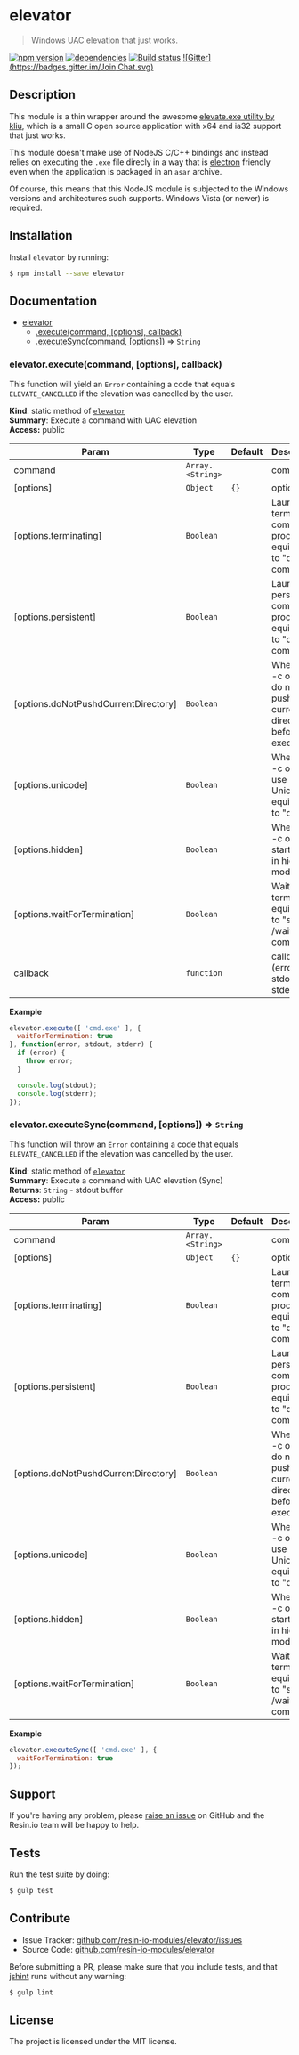elevator
========

> Windows UAC elevation that just works.

[![npm version](https://badge.fury.io/js/elevator.svg)](http://badge.fury.io/js/elevator)
[![dependencies](https://david-dm.org/resin-io-modules/elevator.svg)](https://david-dm.org/resin-io-modules/elevator.svg)
[![Build status](https://ci.appveyor.com/api/projects/status/ysweh6h4ed4ak114/branch/master?svg=true)](https://ci.appveyor.com/project/resin-io/elevator/branch/master)
[![Gitter](https://badges.gitter.im/Join Chat.svg)](https://gitter.im/resin-io/chat)

Description
-----------

This module is a thin wrapper around the awesome [elevate.exe utility by kliu](http://code.kliu.org/misc/elevate/), which is a small C open source application with x64 and ia32 support that just works.

This module doesn't make use of NodeJS C/C++ bindings and instead relies on executing the `.exe` file direcly in a way that is [electron](http://electron.atom.io) friendly even when the application is packaged in an `asar` archive.

Of course, this means that this NodeJS module is subjected to the Windows versions and architectures such supports. Windows Vista (or newer) is required.

Installation
------------

Install `elevator` by running:

```sh
$ npm install --save elevator
```

Documentation
-------------


* [elevator](#module_elevator)
    * [.execute(command, [options], callback)](#module_elevator.execute)
    * [.executeSync(command, [options])](#module_elevator.executeSync) ⇒ <code>String</code>

<a name="module_elevator.execute"></a>

### elevator.execute(command, [options], callback)
This function will yield an `Error` containing a code that equals
`ELEVATE_CANCELLED` if the elevation was cancelled by the user.

**Kind**: static method of <code>[elevator](#module_elevator)</code>  
**Summary**: Execute a command with UAC elevation  
**Access:** public  

| Param | Type | Default | Description |
| --- | --- | --- | --- |
| command | <code>Array.&lt;String&gt;</code> |  | command |
| [options] | <code>Object</code> | <code>{}</code> | options |
| [options.terminating] | <code>Boolean</code> |  | Launches a terminating command processor; equivalent to "cmd /c command". |
| [options.persistent] | <code>Boolean</code> |  | Launches a persistent command processor; equivalent to "cmd /k command". |
| [options.doNotPushdCurrentDirectory] | <code>Boolean</code> |  | When using -c or -k, do not pushd the current directory before execution. |
| [options.unicode] | <code>Boolean</code> |  | When using -c or -k, use Unicode; equivalent to "cmd /u". |
| [options.hidden] | <code>Boolean</code> |  | When using -c or -k, start "cmd" in hidden mode. |
| [options.waitForTermination] | <code>Boolean</code> |  | Waits for termination; equivalent to "start /wait command". |
| callback | <code>function</code> |  | callback (error, stdout, stderr) |

**Example**  
```js
elevator.execute([ 'cmd.exe' ], {
  waitForTermination: true
}, function(error, stdout, stderr) {
  if (error) {
    throw error;
  }

  console.log(stdout);
  console.log(stderr);
});
```
<a name="module_elevator.executeSync"></a>

### elevator.executeSync(command, [options]) ⇒ <code>String</code>
This function will throw an `Error` containing a code that equals
`ELEVATE_CANCELLED` if the elevation was cancelled by the user.

**Kind**: static method of <code>[elevator](#module_elevator)</code>  
**Summary**: Execute a command with UAC elevation (Sync)  
**Returns**: <code>String</code> - stdout buffer  
**Access:** public  

| Param | Type | Default | Description |
| --- | --- | --- | --- |
| command | <code>Array.&lt;String&gt;</code> |  | command |
| [options] | <code>Object</code> | <code>{}</code> | options |
| [options.terminating] | <code>Boolean</code> |  | Launches a terminating command processor; equivalent to "cmd /c command". |
| [options.persistent] | <code>Boolean</code> |  | Launches a persistent command processor; equivalent to "cmd /k command". |
| [options.doNotPushdCurrentDirectory] | <code>Boolean</code> |  | When using -c or -k, do not pushd the current directory before execution. |
| [options.unicode] | <code>Boolean</code> |  | When using -c or -k, use Unicode; equivalent to "cmd /u". |
| [options.hidden] | <code>Boolean</code> |  | When using -c or -k, start "cmd" in hidden mode. |
| [options.waitForTermination] | <code>Boolean</code> |  | Waits for termination; equivalent to "start /wait command". |

**Example**  
```js
elevator.executeSync([ 'cmd.exe' ], {
  waitForTermination: true
});
```

Support
-------

If you're having any problem, please [raise an issue](https://github.com/resin-io-modules/elevator/issues/new) on GitHub and the Resin.io team will be happy to help.

Tests
-----

Run the test suite by doing:

```sh
$ gulp test
```

Contribute
----------

- Issue Tracker: [github.com/resin-io-modules/elevator/issues](https://github.com/resin-io-modules/elevator/issues)
- Source Code: [github.com/resin-io-modules/elevator](https://github.com/resin-io-modules/elevator)

Before submitting a PR, please make sure that you include tests, and that [jshint](http://jshint.com) runs without any warning:

```sh
$ gulp lint
```

License
-------

The project is licensed under the MIT license.
